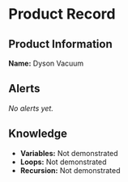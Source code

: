 # Product Record

## Product Information
**Name:** Dyson Vacuum

## Alerts
_No alerts yet._

## Knowledge
- **Variables:** Not demonstrated
- **Loops:** Not demonstrated
- **Recursion:** Not demonstrated
